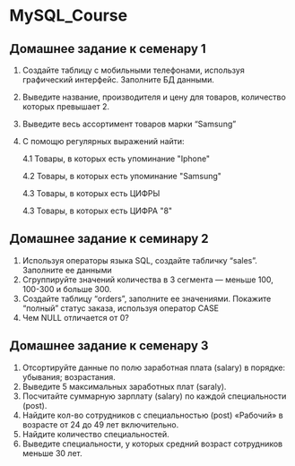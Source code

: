 # MySQL_Course
## Домашнее задание к семенару 1

1. Создайте таблицу с мобильными телефонами, используя графический интерфейс. Заполните БД данными.
2. Выведите название, производителя и цену для товаров, количество которых превышает 2.
3. Выведите весь ассортимент товаров марки “Samsung”
4. С помощю регулярных выражений найти:
  
   4.1 Товары, в которых есть упоминание "Iphone"
   
   4.2 Товары, в которых есть упоминание "Samsung"

   4.3 Товары, в которых есть ЦИФРЫ
   
   4.3 Товары, в которых есть ЦИФРА "8"

## Домашнее задание к семинару 2

1. Используя операторы языка SQL, создайте табличку “sales”. Заполните ее данными
2. Сгруппируйте значений количества в 3 сегмента — меньше 100, 100-300 и больше 300.
3. Создайте таблицу “orders”, заполните ее значениями. Покажите “полный” статус заказа, используя оператор CASE
4. Чем NULL отличается от 0?

## Домашнее задание к семенару 3

1. Отсортируйте данные по полю заработная плата (salary) в порядке: убывания; возрастания.
2. Выведите 5 максимальных заработных плат (saraly).
3. Посчитайте суммарную зарплату (salary) по каждой специальности (роst).
4. Найдите кол-во сотрудников с специальностью (post) «Рабочий» в возрасте от 24 до 49 лет включительно.
5. Найдите количество специальностей.
6. Выведите специальности, у которых средний возраст сотрудников меньше 30 лет.
